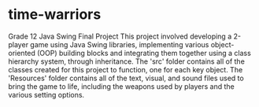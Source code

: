 # time-warriors
Grade 12 Java Swing Final Project
This project involved developing a 2-player game using Java Swing libraries, implementing various object-oriented (OOP) building blocks and integrating them together
using a class hierarchy system, through inheritance. The 'src' folder contains all of the classes created for this project to function, one for each key object. The
'Resources' folder contains all of the text, visual, and sound files used to bring the game to life, including the weapons used by players and the various setting options.
